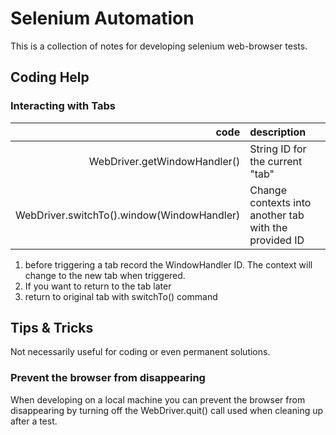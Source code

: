 # Selenium Automation
This is a collection of notes for developing selenium web-browser tests.

## Coding Help

### Interacting with Tabs
|code	|description	|
|---: |:--- |
| WebDriver.getWindowHandler() | String ID for the current "tab" |
| WebDriver.switchTo().window(WindowHandler) | Change contexts into another tab with the provided ID |

1. before triggering a tab record the WindowHandler ID. The context will change to the new tab when triggered.
1. If you want to return to the tab later
1. return to original tab with switchTo() command	

## Tips & Tricks
Not necessarily useful for coding or even permanent solutions.

### Prevent the browser from disappearing
When developing on a local machine you can prevent the browser from disappearing by turning off the WebDriver.quit() call
used when cleaning up after a test.
